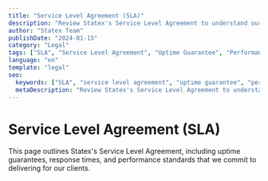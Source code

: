 ```yaml
---
title: "Service Level Agreement (SLA)"
description: "Review Statex's Service Level Agreement to understand our commitment to service quality, uptime guarantees, and performance standards."
author: "Statex Team"
publishDate: "2024-01-15"
category: "Legal"
tags: ["SLA", "Service Level Agreement", "Uptime Guarantee", "Performance Standards", "Service Quality"]
language: "en"
template: "legal"
seo:
  keywords: ["SLA", "service level agreement", "uptime guarantee", "performance standards", "service quality", "statex SLA"]
  metaDescription: "Review Statex's Service Level Agreement to understand our commitment to service quality, uptime guarantees, and performance standards."
---
```


# Service Level Agreement (SLA)

This page outlines Statex's Service Level Agreement, including uptime guarantees, response times, and performance standards that we commit to delivering for our clients. 